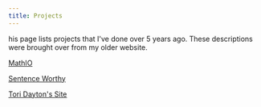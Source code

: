 ```yaml
---
title: Projects
---
```

his page lists projects that I've done over 5 years ago. These descriptions were brought over from my older website.

[MathIO](mathio)

[Sentence Worthy](sentenceworthy)

[Tori Dayton's Site](toridayton)
